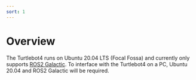 ```yaml
---
sort: 1
---
```


# Overview

The Turtlebot4 runs on Ubuntu 20.04 LTS (Focal Fossa) and currently only supports [ROS2 Galactic](https://docs.ros.org/en/galactic/index.html). To interface with the Turtlebot4 on a PC, Ubuntu 20.04 and ROS2 Galactic will be required.